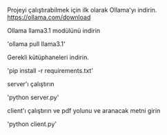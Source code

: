 Projeyi çalıştırabilmek için ilk olarak Ollama'yı indirin.
https://ollama.com/download


Ollama llama3.1 modülünü indirin

'ollama pull llama3.1'

Gerekli kütüphaneleri indirin.

'pip install -r requirements.txt'

server'ı çalıştırın

'python server.py'

client'ı çalıştırın ve pdf yolunu ve aranacak metni girin

'python client.py'
